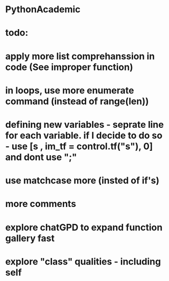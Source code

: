 ﻿# PythonAcademic

# todo:
# apply more list comprehanssion in code (See improper function)
# in loops, use more enumerate command (instead of range(len))
# defining new variables - seprate line for each variable. if I decide to do so - use [s ,  im_tf = control.tf("s"),  0] and dont use ";"
# use matchcase more (insted of if's)
# more comments
# explore chatGPD to expand function gallery fast
# explore "class" qualities - including self
